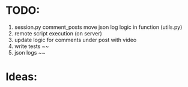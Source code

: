 # TODO:

1. session.py comment_posts move json log logic in function (utils.py)
2. remote script execution (on server)
3. update logic for comments under post with video 
4. write tests
~~
5. json logs
~~
# Ideas:


